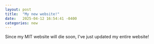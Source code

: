 ```yaml
---
layout: post
title:  "My new website!"
date:   2025-04-12 16:54:41 -0400
categories: new
---
```

Since my MIT website will die soon, I've just updated my entire website!
